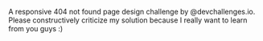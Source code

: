A responsive 404 not found page design challenge by @devchallenges.io. Please constructively criticize my solution because I really want to learn from you guys :) 
